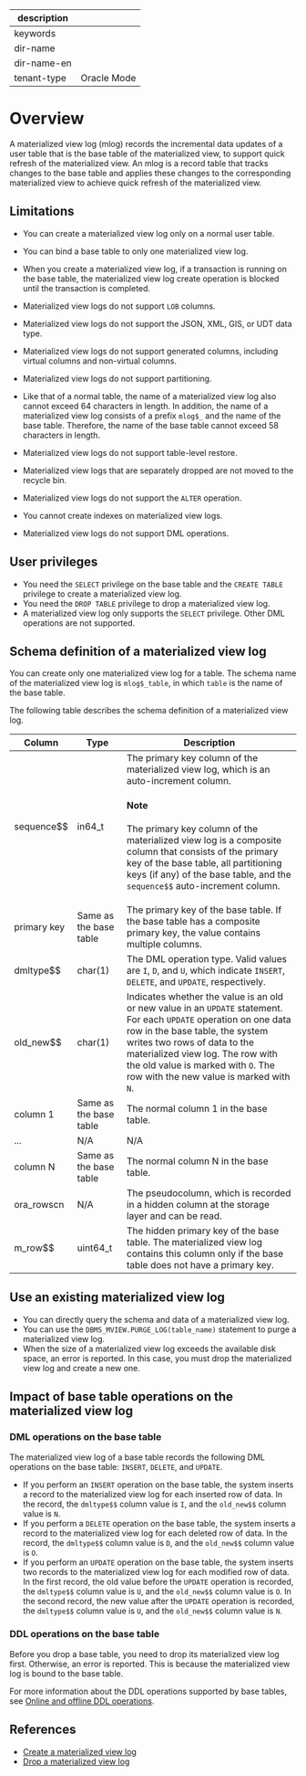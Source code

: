 | description ||
|---|---|
| keywords ||
| dir-name ||
| dir-name-en ||
| tenant-type | Oracle Mode |

# Overview

A materialized view log (mlog) records the incremental data updates of a user table that is the base table of the materialized view, to support quick refresh of the materialized view. An mlog is a record table that tracks changes to the base table and applies these changes to the corresponding materialized view to achieve quick refresh of the materialized view. 

## Limitations

* You can create a materialized view log only on a normal user table. 
* You can bind a base table to only one materialized view log. 
* When you create a materialized view log, if a transaction is running on the base table, the materialized view log create operation is blocked until the transaction is completed. 
* Materialized view logs do not support `LOB` columns. 
* Materialized view logs do not support the JSON, XML, GIS, or UDT data type. 
* Materialized view logs do not support generated columns, including virtual columns and non-virtual columns. 
* Materialized view logs do not support partitioning. 
* Like that of a normal table, the name of a materialized view log also cannot exceed 64 characters in length. In addition, the name of a materialized view log consists of a prefix `mlog$_` and the name of the base table. Therefore, the name of the base table cannot exceed 58 characters in length. 

* Materialized view logs do not support table-level restore. 
* Materialized view logs that are separately dropped are not moved to the recycle bin. 
* Materialized view logs do not support the `ALTER` operation. 
* You cannot create indexes on materialized view logs. 
* Materialized view logs do not support DML operations. 

## User privileges

* You need the `SELECT` privilege on the base table and the `CREATE TABLE` privilege to create a materialized view log. 
* You need the `DROP TABLE` privilege to drop a materialized view log. 
* A materialized view log only supports the `SELECT` privilege. Other DML operations are not supported. 

## Schema definition of a materialized view log

You can create only one materialized view log for a table. The schema name of the materialized view log is `mlog$_table`, in which `table` is the name of the base table. 

The following table describes the schema definition of a materialized view log.

| **Column** | **Type** | **Description** |
|-------------|----------|----------|
| sequence$$ | in64_t | The primary key column of the materialized view log, which is an auto-increment column. <main id="notice" type='explain'><h4>Note</h4><p>The primary key column of the materialized view log is a composite column that consists of the primary key of the base table, all partitioning keys (if any) of the base table, and the <code>sequence$$</code> auto-increment column. </p></main> |
| primary key | Same as the base table | The primary key of the base table. If the base table has a composite primary key, the value contains multiple columns.  |
| dmltype$$ | char(1) | The DML operation type. Valid values are `I`, `D`, and `U`, which indicate `INSERT`, `DELETE`, and `UPDATE`, respectively.  |
| old_new$$ | char(1) | Indicates whether the value is an old or new value in an `UPDATE` statement. For each `UPDATE` operation on one data row in the base table, the system writes two rows of data to the materialized view log. The row with the old value is marked with `O`. The row with the new value is marked with `N`.  |
| column 1 | Same as the base table | The normal column 1 in the base table.  |
| ... | N/A | N/A |
| column N | Same as the base table | The normal column N in the base table.  |
| ora_rowscn | N/A | The pseudocolumn, which is recorded in a hidden column at the storage layer and can be read.  |
| m_row$$ | uint64_t |  The hidden primary key of the base table. The materialized view log contains this column only if the base table does not have a primary key.  |

## Use an existing materialized view log

* You can directly query the schema and data of a materialized view log. 
* You can use the `DBMS_MVIEW.PURGE_LOG(table_name)` statement to purge a materialized view log.
* When the size of a materialized view log exceeds the available disk space, an error is reported. In this case, you must drop the materialized view log and create a new one. 

## Impact of base table operations on the materialized view log

### DML operations on the base table

The materialized view log of a base table records the following DML operations on the base table: `INSERT`, `DELETE`, and `UPDATE`.

* If you perform an `INSERT` operation on the base table, the system inserts a record to the materialized view log for each inserted row of data. In the record, the `dmltype$$` column value is `I`, and the `old_new$$` column value is `N`. 
* If you perform a `DELETE` operation on the base table, the system inserts a record to the materialized view log for each deleted row of data. In the record, the `dmltype$$` column value is `D`, and the `old_new$$` column value is `O`. 
* If you perform an `UPDATE` operation on the base table, the system inserts two records to the materialized view log for each modified row of data. In the first record, the old value before the `UPDATE` operation is recorded, the `dmltype$$` column value is `U`, and the `old_new$$` column value is `O`. In the second record, the new value after the `UPDATE` operation is recorded, the `dmltype$$` column value is `U`, and the `old_new$$` column value is `N`. 

### DDL operations on the base table

Before you drop a base table, you need to drop its materialized view log first. Otherwise, an error is reported. This is because the materialized view log is bound to the base table. 

For more information about the DDL operations supported by base tables, see [Online and offline DDL operations](../../../../../500.sql-reference/100.sql-syntax/300.common-tenant-of-oracle-mode/1000.ddl-function-of-oracle-mode/150.online-and-offline-ddl-list-of-oracle-mode.md). 

## References

* [Create a materialized view log](200.create-materialized-views-log-of-oracle-mode.md)
* [Drop a materialized view log](300.delete-materialized-views-log-of-oracle-mode.md)